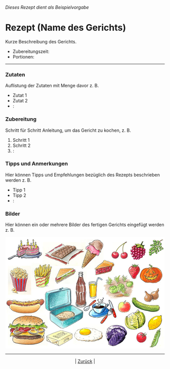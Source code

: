 *Dieses Rezept dient als Beispielvorgabe*

# Rezept (Name des Gerichts)

Kurze Beschreibung des Gerichts.

- Zubereitungszeit: 
- Portionen:

------

### Zutaten

Auflistung der Zutaten mit Menge davor z. B.

- Zutat 1
- Zutat 2
- :

### Zubereitung

Schritt für Schritt Anleitung, um das Gericht zu kochen, z. B.

1. Schritt 1
2. Schritt 2
3. :

### Tipps und Anmerkungen

Hier können Tipps und Empfehlungen bezüglich des Rezepts beschrieben werden z. 	B.

- Tipp 1
- Tipp 2
- :

### Bilder

Hier können ein oder mehrere Bilder des fertigen Gerichts eingefügt werden z. B.

![](0010-Pictures/Beispielbild.jpg)

------

<p align="center">| <a href="../index.md">Zurück</a> |</p>

